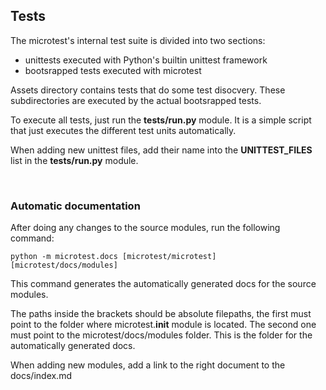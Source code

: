 ## Tests

The microtest's internal test suite is divided into two sections:

  - unittests executed with Python's builtin unittest framework
  - bootsrapped tests executed with microtest


Assets directory contains tests that do some test disocvery.
These subdirectories are executed by the actual bootsrapped tests.

To execute all tests, just run the **tests/run.py** module.
It is a simple script that just executes the different test units automatically.

When adding new unittest files, add their name into the **UNITTEST_FILES** list in the **tests/run.py** module.

<br>

### Automatic documentation

After doing any changes to the source modules, run the following command:

    python -m microtest.docs [microtest/microtest] [microtest/docs/modules]

This command generates the automatically generated docs for the source modules.

The paths inside the brackets should be absolute filepaths, the first must point to
the folder where microtest.__init__ module is located. The second one must point
to the microtest/docs/modules folder.
This is the folder for the automatically generated docs.

When adding new modules, add a link to the right document to the docs/index.md
